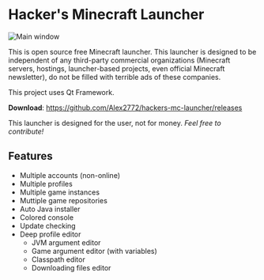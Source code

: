 # Hacker's Minecraft Launcher

![Main window](https://sun9-29.userapi.com/c205716/v205716587/e0d0e/DLLAnKt_XkQ.jpg)

This is open source free Minecraft launcher. This launcher is designed to be
independent of any third-party commercial organizations (Minecraft servers, hostings,
launcher-based projects, even official Minecraft newsletter), do not be filled with terrible
ads of these companies.

This project uses Qt Framework.

**Download**: https://github.com/Alex2772/hackers-mc-launcher/releases

This launcher is designed for the user, not for money.
*Feel free to contribute!*

## Features
* Multiple accounts (non-online)
* Multiple profiles
* Multiple game instances
* Muttiple game repositories
* Auto Java installer
* Colored console
* Update checking
* Deep profile editor
  * JVM argument editor
  * Game argument editor (with variables)
  * Classpath editor
  * Downloading files editor
